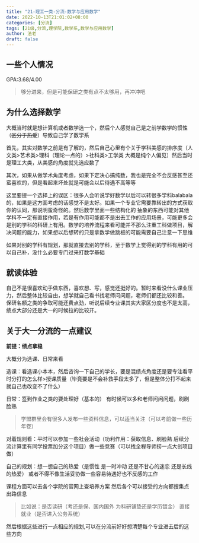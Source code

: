 ```yaml
---
title: "21-理工一类-分流-数学与应用数学"
date: 2022-10-13T21:01:02+08:00
categories: [分流]
tags: [21级,分流,理学院,数学系,数学与应用数学]
author: 法老
draft: false
---
```


## 一些个人情况
GPA:3.68/4.00
> 够分进来，但是可能保研之类有点不太够用，再冲冲吧


## 为什么选择数学
大概当时就是想计算机或者数学选一个，然后个人感觉自己是之前学数学的惯性（~~区分于热爱~~）导致自己学了数学系

首先，其实对数学之前是有了解的，然后自己心里有个关于学科美感的排序度（人文类>艺术类>理科（理论一点的）>社科类>工学类 大概是纯个人偏见）然后当时是理工大类，从美感的角度就先选应数了

其次，如果从做学术角度考虑，如果下定决心搞纯数，我也是完全不会反感甚至还蛮喜欢的，但是看起来坏处就是可能会以后待遇不高等等

这里要提一个选择上的误区：很多人会听说学好数学以后可以转很多学科balabala的，如果是这方面考虑的话感觉不是太好。如果一个专业它需要靠转出的方式获取你的认同，那说明蛮奇怪的。然后数学里面一些结构化的 抽象的东西可能对其他学科不一定有直接作用，若是有作用可能都不是出去工作的应用场景，可能更多会是别的学科的科研上有用。数学的培养流程来看可能并不那么注重工科做项目，解决问题的能力，如果想以后想转的只是拿数学做跳板的可能需要自己注意一下思维

如果对别的学科有规划，那就直接去别的学科，至于数学上觉得别的学科有用的可以自己补，没什么必要专门过来打数学基础


## 就读体验
自己不是很喜欢动手做东西，喜欢想、写，感觉还挺好的。暂时来看没什么课业压力，然后整体比较自由，想学就自己看书找老师问问题，老师们都还比较和善。
保研名额之类的争取可能还费点劲，听说后续专业课其实大家区分度也不是太高，绩点大部分还是大一的时候拉的比较开。


## 关于大一分流的一点建议
**前提：绩点拿稳**

大概分为选课、日常来看

选课：看选课小本本，然后咨询一下自己的学长，要是混绩点角度还是要专注看平时分打的怎么样>授课质量（毕竟要是不会补救手段太多了，但是整体分打不起来就自己也改变不了什么）

日常：签到作业之类的要处理好（基本的） 有时候可以多和老师问问问题，刷刷脸熟
> 学盟群里会有很多人发布一些资料信息，可以适当关注（可以考前做一些历年卷）

对着规则看：平时可以参加一些社会活动（功利作用：获取信息、刷脸熟 后续分流计算里有同学投票加分这个项目）做一些竞赛（可以找全程导师捞一点大创项目做）


自己的规划：想一想自己的热爱（是惯性 是一时冲动 还是不甘心的迷恋 还是长线的热爱） 或者不得不像生活妥协做一些容易待遇好也不反感的工作

课程方面可以去各个学院的官网上查培养方案 然后各个可以接受的方向都搜集点出路信息
> 比如说：是否读研（考还是保、国内国外 为科研铺垫还是学历镀金） 直接就业（是否进入公务系统） 

然后根据这些进行一点相应的规划,可以在分流前好好想清楚每个专业进去后的这些方向